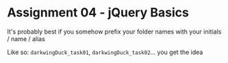 # Assignment 04 - jQuery Basics #
It's probably best if you somehow prefix your folder names with your initials / name / alias

Like so: `darkwingDuck_task01`, `darkwingDuck_task02`... you get the idea 